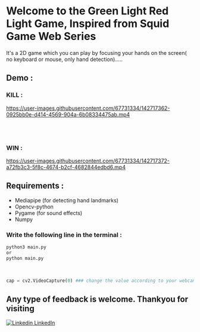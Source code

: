 # Welcome to the Green Light Red Light Game, Inspired from Squid Game Web Series

It's a 2D game which you can play by focusing your hands on the screen( no keyboard or mouse, only hand detection).....

## Demo : 
### KILL :

https://user-images.githubusercontent.com/67731334/142717362-0925bb0e-d414-4569-904a-6b08334475ab.mp4

<br><br>

### WIN :

https://user-images.githubusercontent.com/67731334/142717372-a72fb3c3-5f8c-4674-b2cf-4682844edbd6.mp4

## Requirements :
- Mediapipe (for detecting hand landmarks)
- Opencv-python 
- Pygame (for sound effects)
- Numpy 

### Write the following line in the terminal :
```bash
python3 main.py 
or 
python main.py
```
<br>

```python
cap = cv2.VideoCapture(0) ### change the value according to your webcam index on line no. 14.
```
## Any type of feedback is welcome. Thankyou for visiting

[![Linkedin](https://i.stack.imgur.com/gVE0j.png) LinkedIn](https://www.linkedin.com/in/aman-patyal-675758218/)
